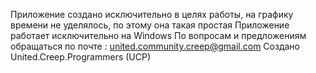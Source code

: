 Приложение создано исключительно в целях работы, на графику времени не уделялось, по этому она такая простая
Приложение работает исключительно на Windows
По вопросам и предложениям обращаться по почте : united.community.creep@gmail.com
Создано United.Creep.Programmers (UCP)
